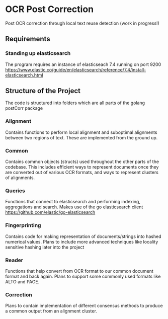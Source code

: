 # OCR Post Correction
Post OCR correction through local text reuse detection (work in progress!)

## Requirements 

### Standing up elasticsearch

The program requires an instance of elasticseach 7.4 running on port 9200
https://www.elastic.co/guide/en/elasticsearch/reference/7.4/install-elasticsearch.html


## Structure of the Project

The code is structured into folders which are all parts of the golang postCorr package

### Alignment 

Contains functions to perform local alignment and suboptimal alignments between
two regions of text. These are implemented from the ground up.

### Common

Contains common objects (structs) used throughout the other parts of the codebase.
This includes efficient ways to represent documents once they are converted out of various
OCR formats, and ways to represent clusters of alignments.

### Queries

Functions that connect to elasticsearch and performing indexing, aggregations and search.
Makes use of the go elasticsearch client https://github.com/elastic/go-elasticsearch
 
### Fingerprinting
 
 Contains code for making representation of documents/strings into hashed numerical values. Plans to include more advanced
 techniques like locality sensitive hashing later into the project
 
### Reader

Functions that help convert from OCR format to our common document format and back again. Plans to support some commonly used formats like 
ALTO and PAGE.

### Correction

Plans to contain implementation of different consensus methods to produce a common output from an alignment cluster.